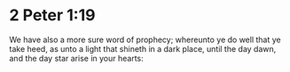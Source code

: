 # 2 Peter 1:19

We have also a more sure word of prophecy; whereunto ye do well that ye take heed, as unto a light that shineth in a dark place, until the day dawn, and the day star arise in your hearts: